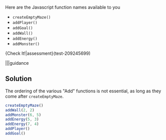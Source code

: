 Here are the Javascript function names available to you

- `createEmptyMaze()`
- `addPlayer()`
- `addGoal()`
- `addWall()`
- `addEnergy()`
- `addMonster()`

{Check It!|assessment}(test-209245699)

|||guidance
## Solution

The ordering of the various "Add" functions is not essential, as long as they come after `createEmptyMaze`.

```javascript
createEmptyMaze()
addWall(2, 2)
addMonster(6, 5)
addEnergy(5, 3)
addEnergy(7, 4)
addPlayer()
addGoal()
```